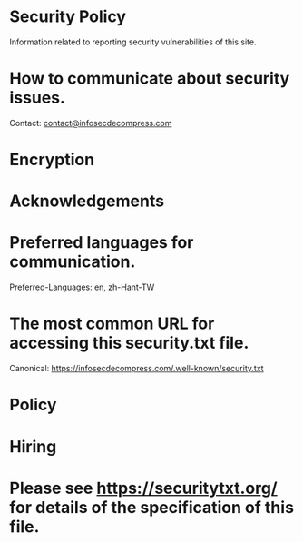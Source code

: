 # Security Policy

Information related to reporting security vulnerabilities of this site.

# How to communicate about security issues.

Contact: contact@infosecdecompress.com

# Encryption

# Acknowledgements

# Preferred languages for communication.

Preferred-Languages: en, zh-Hant-TW

# The most common URL for accessing this security.txt file.

Canonical: https://infosecdecompress.com/.well-known/security.txt

# Policy

# Hiring

# Please see https://securitytxt.org/ for details of the specification of this file.
